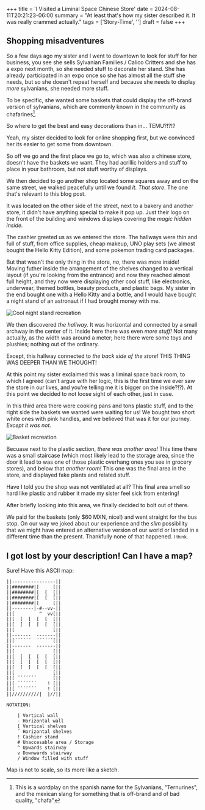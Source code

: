 +++
title = 'I Visited a Liminal Space Chinese Store'
date = 2024-08-11T20:21:23-06:00
summary = "At least that's how my sister described it. It was really crammed actually."
tags = ['Story-Time', '']
draft = false
+++

## Shopping misadventures

So a few days ago my sister and I went to downtown to look for stuff for her business, you see she sells Sylvanian Families / Calico Critters and she has a expo next month, so she needed stuff to decorate her stand. She has already participated in an expo once so she has almost all the stuff she needs, but so she doesn't repeat herself and because she needs to display _more_ sylvanians, she needed more stuff.

To be specific, she wanted some baskets that could display the off-brand version of sylvanians, which are commonly known in the community as chafarines[^1].

So where to get the best and easy decorations than in... TEMU?!?!?

Yeah, my sister decided to look for online shopping first, but we convinced her its easier to get some from downtown.

So off we go and the first place we go to, which was also a chinese store, doesn't have the baskets we want. They had acrillic holders and stuff to place in your bathroom, but not stuff worthy of displays.

We then decided to go another shop located some squares away and on the same street, we walked peacefully until we found _it. That store_. The one that's relevant to this blog post.

It was located on the other side of the street, next to a bakery and another store, it didn't have anything special to make it pop up. Just their logo on the front of the building and windows displays covering the _magic hidden inside._

The cashier greeted us as we entered the store. The hallways were thin and full of stuff, from office supplies, cheap makeup, UNO play sets (we almost bought the Hello Kitty Edition), and some pokemon trading card packages.

But that wasn't the only thing in the store, _no_, there was more inside! Moving futher inside the arrangement of the shelves changed to a vertical layout (if you're looking from the entrance) and now they reached almost full height, and they now were displaying other cool stuff, like electronics, underwear, themed bottles, beauty products, and plastic bags. My sister in the end bought one with a Hello Kitty and a bottle, and I would have bought a night stand of an astronaut if I had brought money with me.

![Cool night stand recreation](/images/visited-liminal-space-chinese-store/cool-nightstand-i-found.png "Rough pixel art recreation of the night stand in question. It had a glittery blue liquid, a floating astronaut and lights which could be switched on for a cool effect.")

We then discovered _the hallway._ It was horizontal and connected by a small archway in the center of it. Inside here there was even _more stuff!_ Not many actually, as the width was around a meter; here there were some toys and plushies; nothing out of the ordinary.

Except, this hallway connected to _the back side of the store!_ THIS THING WAS DEEPER THAN WE THOUGHT!

At this point my sister exclaimed this was a liminal space back room, to which I agreed (can't argue with her logic, this is the first time we ever saw the store in our lives, and you're telling me it is bigger on the inside?!?). At this point we decided to not loose sight of each other, just in case.

In this third area there were cooking pans and tons plastic stuff, and to the right side the baskets we wanted were waiting for us! We bought two short white ones with pink handles, and we believed that was it for our journey. _Except it was not._

![Basket recreation](/images/visited-liminal-space-chinese-store/white-baskets.png "A rough pixel art recreation of one of baskets we bought.")

Becuase next to the plastic section, _there was another area!_ This time there was a small staircase (which most likely lead to the storage area, since the door it lead to was one of those plastic overhang ones you see in grocery stores), and below that _another room!_ This one was the final area in the store, and displayed fake plants and related stuff.

Have I told you the shop was not ventilated at all? This final area smell so hard like plastic and rubber it made my sister feel sick from entering!

After briefly looking into this area, we finally decided to bolt out of there.

We paid for the baskets (only $60 MXN, nice!) and went straight for the bus stop. On our way we joked about our experience and the _slim_ possibility that we might have entered an alternative version of our world or landed in a different time than the present. Thankfully none of that happened. <small>I think.</small>

## I got lost by your description! Can I have a map?

Sure! Have this ASCII map:

```
||----------------||
||########|[     [||
||########|[  [  [||
||########|[  [  [||
||########|[     [||
||--------|-#--vv-||
||[         ^  vv[||
||[  [  [  [  [  [||
||[  [  [  [  [  [||
||[              [||
||-------  -------||
||[´´´´´´  ´´´´´´[||
||-------  -------||
||[              [||
||[  [  [  [  [  [||
||[  [  [  [  [  [||
||[  [  [  [  [  [||
||[              [||
||[ ´´´´´´´      [||
||[ ´´´´´´´    ! [||
||[ ´´´´´´´    ! [||
||//////////|  |//||

NOTATION:

    | Vertical wall
    - Horizontal wall
    [ Vertical shelves
    ´ Horizontal shelves
    ! Cashier stand
    # Unaccesable area / Storage
    ^ Upwards stairway
    v Downwards stairway
    / Window filled with stuff
```

Map is not to scale, so its more like a sketch.

[^1]: This is a wordplay on the spanish name for the Sylvanians, "Ternurines", and the mexican slang for something that is off-brand and of bad quality, "chafa"
